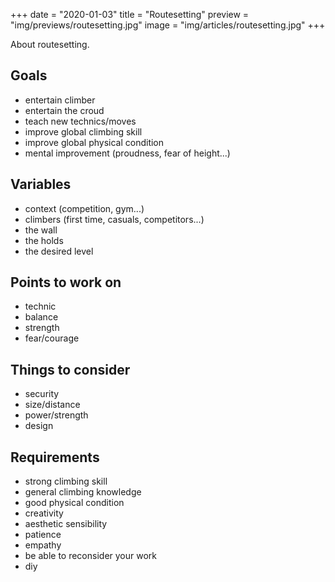 +++
date = "2020-01-03"
title = "Routesetting"
preview = "img/previews/routesetting.jpg"
image = "img/articles/routesetting.jpg"
+++

About routesetting.
<!--more-->

## Goals

* entertain climber
* entertain the croud
* teach new technics/moves
* improve global climbing skill
* improve global physical condition
* mental improvement (proudness, fear of height...)


## Variables

* context (competition, gym...)
* climbers (first time, casuals, competitors...)
* the wall
* the holds
* the desired level


## Points to work on

* technic
* balance
* strength
* fear/courage


## Things to consider

* security
* size/distance
* power/strength
* design


## Requirements

* strong climbing skill
* general climbing knowledge
* good physical condition
* creativity
* aesthetic sensibility
* patience
* empathy
* be able to reconsider your work
* diy

